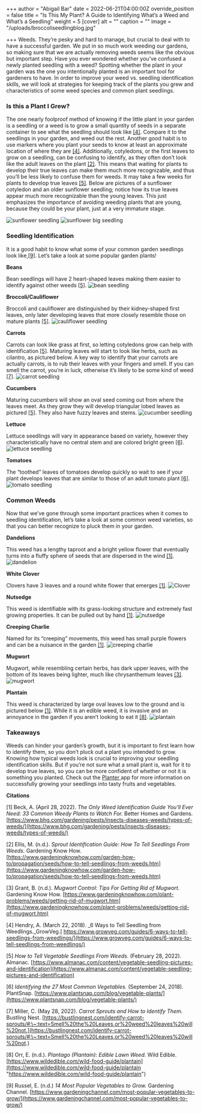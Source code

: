 +++
author = "Abigail Bar"
date = 2022-06-21T04:00:00Z
override_position = false
title = "Is This My Plant? A Guide to Identifying What’s a Weed and What’s a Seedling"
weight = 5
[cover]
alt = ""
caption = ""
image = "/uploads/broccoliseedlingblog.jpg"

+++
Weeds. They’re pesky and hard to manage, but crucial to deal with to have a successful garden. We put in so much work weeding our gardens, so making sure that we are actually removing weeds seems like the obvious but important step. Have you ever wondered whether you’ve confused a newly planted seedling with a weed? Spotting whether the plant in your garden was the one you intentionally planted is an important tool for gardeners to have. In order to improve your weed vs. seedling identification skills, we will look at strategies for keeping track of the plants you grew and characteristics of some weed species and common plant seedlings.

### Is this a Plant I Grew?

The one nearly foolproof method of knowing if the little plant in your garden is a seedling or a weed is to grow a small quantity of seeds in a separate container to see what the seedling should look like [\[4\]](https://www.growveg.com/guides/6-ways-to-tell-seedlings-from-weedlings/). Compare it to the seedlings in your garden, and weed out the rest. Another good habit is to use markers where you plant your seeds to know at least an approximate location of where they are [\[4\]](https://www.growveg.com/guides/6-ways-to-tell-seedlings-from-weedlings/). Additionally, cotyledons, or the first leaves to grow on a seedling, can be confusing to identify, as they often don’t look like the adult leaves on the plant [\[2\]](https://www.gardeningknowhow.com/garden-how-to/propagation/seeds/how-to-tell-seedlings-from-weeds.htm). This means that waiting for plants to develop their true leaves can make them much more recognizable, and thus you’ll be less likely to confuse them for weeds. It may take a few weeks for plants to develop true leaves [\[5\]](https://www.almanac.com/content/vegetable-seedling-pictures-and-identification). Below are pictures of a sunflower cotyledon and an older sunflower seedling; notice how its true leaves appear much more recognizable than the young leaves. This just emphasizes the importance of avoiding weeding plants that are young, because they could be your plant, just at a very immature stage.

![sunflower seedling](/uploads/sunflowerseedlingblog.jpg "Sunflower Seedling")
![sunflower big seedling](/uploads/sunflowerblog.jpg "Sunflower Big Seedling")

### Seedling Identification

It is a good habit to know what some of your common garden seedlings look like[ \[9\]](https://www.gardeningchannel.com/most-popular-vegetables-to-grow/). Let’s take a look at some popular garden plants!

**Beans**

Bean seedlings will have 2 heart-shaped leaves making them easier to identify against other weeds [\[5\]](https://www.almanac.com/content/vegetable-seedling-pictures-and-identification).
![bean seedling](/uploads/beanseedlingblog.jpg "Bean Seedling")

**Broccoli/Cauliflower**

Broccoli and cauliflower are distinguished by their kidney-shaped first leaves, only later developing leaves that more closely resemble those on mature plants [\[5\]](https://www.almanac.com/content/vegetable-seedling-pictures-and-identification).
![cauliflower seedling](/uploads/cauliflowerseedlingblog.jpg "Cauliflower Seedling")

**Carrots**

Carrots can look like grass at first, so letting cotyledons grow can help with identification [\[5\]](https://www.almanac.com/content/vegetable-seedling-pictures-and-identification). Maturing leaves will start to look like herbs, such as cilantro, as pictured below. A key way to identify that your carrots are actually carrots, is to rub their leaves with your fingers and smell. If you can smell the carrot, you’re in luck, otherwise it’s likely to be some kind of weed [\[7\]](https://bustlingnest.com/identify-carrot-sprouts/#:\~:text=Smell%20the%20Leaves,or%20weed%20leaves%20will%20not.).
![carrot seedling](/uploads/carrotseedlingblog.jpg "Carrot Seedling")

**Cucumbers**

Maturing cucumbers will show an oval seed coming out from where the leaves meet. As they grow they will develop triangular lobed leaves as pictured [\[5\]](https://www.almanac.com/content/vegetable-seedling-pictures-and-identification). They also have fuzzy leaves and stems.
![cucumber seedling](/uploads/cucumberseedlingblog.jpg "Cucumber Seedling")

**Lettuce**

Lettuce seedlings will vary in appearance based on variety, however they characteristically have no central stem and are colored bright green [\[6\]](https://www.plantsnap.com/blog/vegetable-plants/).
![lettuce seedling](/uploads/lettuceseedlingblog.jpg "Lettuce Seedling")

**Tomatoes**

The “toothed” leaves of tomatoes develop quickly so wait to see if your plant develops leaves that are similar to those of an adult tomato plant [\[6\]](https://www.plantsnap.com/blog/vegetable-plants/).
![tomato seedling](/uploads/tomatoseedlings.jpg "Tomato Seedling")

### Common Weeds

Now that we’ve gone through some important practices when it comes to seedling identification, let’s take a look at some common weed varieties, so that you can better recognize to pluck them in your garden.

**Dandelions**

This weed has a lengthy taproot and a bright yellow flower that eventually turns into a fluffy sphere of seeds that are dispersed in the wind [\[1\]](https://www.bhg.com/gardening/pests/insects-diseases-weeds/types-of-weeds/ "https://www.bhg.com/gardening/pests/insects-diseases-weeds/types-of-weeds/").
![dandelion](/uploads/dandelionblog.jpg "Dandelion")

**White Clover**

Clovers have 3 leaves and a round white flower that emerges [\[1\]](https://www.bhg.com/gardening/pests/insects-diseases-weeds/types-of-weeds/). ![Clover](/uploads/cloverblog.jpg "Clover")

**Nutsedge**

This weed is identifiable with its grass-looking structure and extremely fast growing properties. It can be pulled out by hand [\[1\]](https://www.bhg.com/gardening/pests/insects-diseases-weeds/types-of-weeds/).
![nutsedge](/uploads/nustedgeblog.jpg "Nutsedge")

**Creeping Charlie**

Named for its “creeping” movements, this weed has small purple flowers and can be a nuisance in the garden [\[1\]](https://www.bhg.com/gardening/pests/insects-diseases-weeds/types-of-weeds/).
![creeping charlie](/uploads/creepingcharlieblog.jpg "Creeping Charlie")

**Mugwort**

Mugwort, while resembling certain herbs, has dark upper leaves, with the bottom of its leaves being lighter, much like chrysanthemum leaves [\[3\]](https://www.gardeningknowhow.com/plant-problems/weeds/getting-rid-of-mugwort.htm).
![mugwort](/uploads/mugwortblog.jpg "Mugwort")

**Plantain**

This weed is characterized by large oval leaves low to the ground and is pictured below [\[1\]](https://www.bhg.com/gardening/pests/insects-diseases-weeds/types-of-weeds/). While it is an edible weed, it is invasive and an annoyance in the garden if you aren’t looking to eat it [\[8\]](https://www.wildedible.com/wild-food-guide/plantain).
![plantain](/uploads/plantainblog.jpg "Plantain")

### Takeaways

Weeds can hinder your garden’s growth, but it is important to first learn how to identify them, so you don’t pluck out a plant you intended to grow. Knowing how typical weeds look is crucial to improving your seedling identification skills. But if you’re not sure what a small plant is, wait for it to develop true leaves, so you can be more confident of whether or not it is something you planted. Check out the [Planter ](https://planter.garden)app for more information on successfully growing your seedlings into tasty fruits and vegetables.

**Citations**

\[1\] Beck, A. (April 28, 2022). _The Only Weed Identification Guide You'll Ever Need: 33 Common Weedy Plants to Watch For._ Better Homes and Gardens. [https://www.bhg.com/gardening/pests/insects-diseases-weeds/types-of-weeds/](https://www.bhg.com/gardening/pests/insects-diseases-weeds/types-of-weeds/)

\[2\] Ellis, M. (n.d.). _Sprout Identification Guide: How To Tell Seedlings From Weeds._ Gardening Know How. [https://www.gardeningknowhow.com/garden-how-to/propagation/seeds/how-to-tell-seedlings-from-weeds.htm](https://www.gardeningknowhow.com/garden-how-to/propagation/seeds/how-to-tell-seedlings-from-weeds.htm)

\[3\] Grant, B. (n.d.). _Mugwort Control: Tips For Getting Rid of Mugwort._ Gardening Know How. [https://www.gardeningknowhow.com/plant-problems/weeds/getting-rid-of-mugwort.htm](https://www.gardeningknowhow.com/plant-problems/weeds/getting-rid-of-mugwort.htm)

\[4\] Hendry, A. (March 22, 2018). _6 Ways to Tell Seedling from Weedlings._GrowVeg.[ https://www.growveg.com/guides/6-ways-to-tell-seedlings-from-weedlings/](https://www.growveg.com/guides/6-ways-to-tell-seedlings-from-weedlings/)

\[5\] _How to Tell Vegetable Seedlings From Weeds._ (February 28, 2022). Almanac. [https://www.almanac.com/content/vegetable-seedling-pictures-and-identification](https://www.almanac.com/content/vegetable-seedling-pictures-and-identification)

\[6\] _Identifying the 27 Most Common Vegetables._ (September 24, 2018). PlantSnap. [https://www.plantsnap.com/blog/vegetable-plants/](https://www.plantsnap.com/blog/vegetable-plants/)

\[7\] Miller, C. (May 28, 2022). _Carrot Sprouts and How to Identify Them._ Bustling Nest. [https://bustlingnest.com/identify-carrot-sprouts/#:\~:text=Smell%20the%20Leaves,or%20weed%20leaves%20will%20not.](https://bustlingnest.com/identify-carrot-sprouts/#:\~:text=Smell%20the%20Leaves,or%20weed%20leaves%20will%20not.)

\[8\] Orr, E. (n.d.). _Plantago (Plantain): Edible Lawn Weed._ Wild Edible. [https://www.wildedible.com/wild-food-guide/plantain](https://www.wildedible.com/wild-food-guide/plantain "https://www.wildedible.com/wild-food-guide/plantain")

\[9\] Russel, E. (n.d.) _14 Most Popular Vegetables to Grow._ Gardening Channel. [https://www.gardeningchannel.com/most-popular-vegetables-to-grow/](https://www.gardeningchannel.com/most-popular-vegetables-to-grow/)